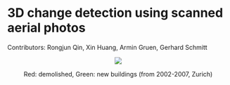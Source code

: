 # 3D change detection using scanned aerial photos
Contributors: Rongjun Qin, Xin Huang, Armin Gruen, Gerhard Schmitt  
<p align="center"><img src="https://user-images.githubusercontent.com/32317924/125026187-0de53f80-e052-11eb-9863-dcca47f4310e.png"></p> 
<p align="center"> Red: demolished, Green: new buildings (from 2002-2007, Zurich)</p>
